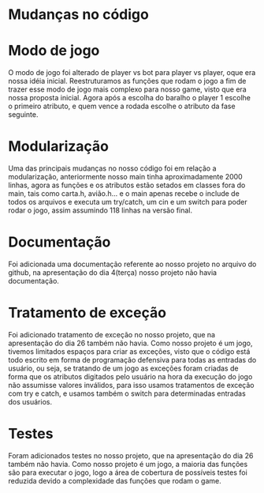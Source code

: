 <h1>                                                    Mudanças no código</h1>
<h1>Modo de jogo</h1>
O modo de jogo foi alterado de player vs bot para player vs player, oque era nossa idéia inicial. Reestruturamos as funções que 
rodam o jogo a fim de trazer esse modo de jogo mais complexo para nosso game, visto que era nossa proposta inicial. Agora após a 
escolha do  baralho o player 1 escolhe o primeiro atributo, e quem vence a rodada escolhe o atributo da fase seguinte.

<h1>Modularização</h1>
 Uma das principais mudanças no nosso código foi em relação a modularização, anteriormente nosso main tinha aproximadamente 2000 
 linhas, agora as funções e os atributos estão setados em classes fora do main, tais como carta.h, avião.h... e o main apenas 
 recebe o include de todos os arquivos e executa um try/catch, um cin e um switch para poder rodar o jogo, assim assumindo 
 118 linhas na versão final.

<h1>Documentação</h1>
Foi adicionada uma documentação referente ao nosso projeto no arquivo do github, na apresentação do dia 4(terça) nosso projeto não 
havia documentação.


<h1>Tratamento de exceção</h1>
Foi adicionado tratamento de exceção no nosso projeto, que na apresentação do dia 26 também não havia. Como nosso projeto é um jogo,
tivemos limitados espaços para criar as exceções, visto que o código está todo escrito em forma de programação defensiva para todas
as entradas do usuário, ou seja, se tratando de um jogo as exceções foram criadas de forma que os atributos digitados pelo usuário
na hora da execução do jogo não assumisse  valores inválidos, para isso usamos tratamentos de exceção com try e catch, e usamos 
também o switch para determinadas entradas dos usuários.

<h1>Testes</h1>
Foram adicionados testes no nosso projeto, que na apresentação do dia 26 também não havia. Como nosso projeto é um jogo, a maioria 
das funções são para executar o jogo, logo a área de cobertura de possíveis testes foi reduzida devido a complexidade das funções 
que rodam o game.


